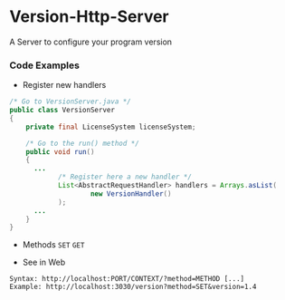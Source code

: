 # Version-Http-Server
A Server to configure your program version

### Code Examples

- Register new handlers
```java     
/* Go to VersionServer.java */
public class VersionServer
{
    private final LicenseSystem licenseSystem;

    /* Go to the run() method */
    public void run()
    {
      ...
            /* Register here a new handler */
            List<AbstractRequestHandler> handlers = Arrays.asList(
                    new VersionHandler()
            );
      ...   
    }
}
```

- Methods
``SET``
``GET``

- See in Web
```
Syntax: http://localhost:PORT/CONTEXT/?method=METHOD [...]
Example: http://localhost:3030/version?method=SET&version=1.4
```
